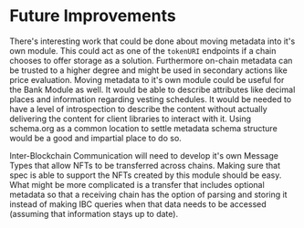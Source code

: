 # Future Improvements

There's interesting work that could be done about moving metadata into it's own module. This could act as one of the `tokenURI` endpoints if a chain chooses to offer storage as a solution. Furthermore on-chain metadata can be trusted to a higher degree and might be used in secondary actions like price evaluation. Moving metadata to it's own module could be useful for the Bank Module as well. It would be able to describe attributes like decimal places and information regarding vesting schedules. It would be needed to have a level of introspection to describe the content without actually delivering the content for client libraries to interact with it. Using schema.org as a common location to settle metadata schema structure would be a good and impartial place to do so.

Inter-Blockchain Communication will need to develop it's own Message Types that allow NFTs to be transferred across chains. Making sure that spec is able to support the NFTs created by this module should be easy. What might be more complicated is a transfer that includes optional metadata so that a receiving chain has the option of parsing and storing it instead of making IBC queries when that data needs to be accessed (assuming that information stays up to date).
